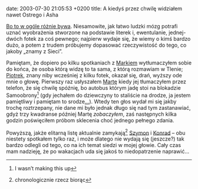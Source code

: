 date: 2003-07-30 21:05:53 +0200
title: A kiedyś przez chwilę widziałem nawet Ostrego i Asha

[Bo to w ogóle różnie bywa](http://blog.art.pl/ostry/entry.cgi?id=1054730863 'pierwsza telefoniczna rozmowa kolegów z netu'). Niesamowite, jak łatwo ludzki mózg potrafi uznać wyobrażenia stworzone na podstawie literek i, ewentulanie, jednej-dwóch fotek za coś pewnego; najpierw wydaje się, że wiemy o kimś bardzo dużo, a potem z trudem próbujemy dopasować rzeczywistość do tego, co jakoby „znamy z Sieci”.

Pamiętam, że dopiero po kilku spotkaniach z [Markiem](http://megaloman.org/ 'Marek M., megaloman.org') wytłumaczyłem sobie do końca, że osoba którą widzę to ta sama, z którą rozmawiam w Tlenie; [Piotrek](http://chlip.pl/ 'Piotr Ch., chlip.pl'), znany niby wcześniej z kilku fotek, okazał się, drań, wyższy ode mnie o głowę. Pierwszy raz usłyszałem [Martę](http://thoughtscriber.net/ 'Marta M., thoughtscriber.net') kiedy jej tłumaczyłem przez telefon, że się chwilę spóźnię, bo autobus którym jadę stoi na blokadzie Samoobrony[^1] (gdy jechałem do dziewczyny to staliście na drodze, ja jestem pamiętliwy i pamiętam to srodze[…](http://staszewski.art.pl/teksty/index.php?id=pierdole 'classic')). Wtedy ten głos wydał mi się jakby trochę roztrzepany, nie dane mi było jednak długo się nad tym zastanawiać, gdyż trzy kwadranse później Martę _zobaczyłem_, zaś następnych kilka godzin poświęciłem próbom sklecenia choć jednego pełnego zdania.

Powyższą, jakże elitarną listę aktualnie zamykają[^2] [Szymon](http://bol-istnienia.org/ 'Szymon B., bol-istnienia.org') i [Konrad](http://asq.art.pl/ 'Konrad Rz., asq.art.pl') – obu niestety spotkałem tylko raz, i może dlatego nie wydają się (jeszcze?) tak bardzo odlegli od tego, co na ich temat siedzi w mojej głowie. Cały czas mam nadzieję, że po wakacjach uda się jakoś to niedopatrzenie naprawić…

[^1]: I wasn’t making this up
[^2]: chronologicznie rzecz biorąc

